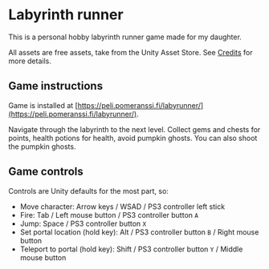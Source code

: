 # Labyrinth runner

This is a personal hobby labyrinth runner game made for my daughter.

All assets are free assets, take from the Unity Asset Store.
See [Credits](./CREDITS.md) for more details.

## Game instructions

Game is installed at [https://peli.pomeranssi.fi/labyrunner/](https://peli.pomeranssi.fi/labyrunner/).

Navigate through the labyrinth to the next level. Collect gems and chests for points,
health potions for health, avoid pumpkin ghosts. You can also shoot the pumpkin ghosts.

## Game controls

Controls are Unity defaults for the most part, so:

- Move character: Arrow keys / WSAD / PS3 controller left stick
- Fire: Tab / Left mouse button / PS3 controller button `A`
- Jump: Space / PS3 controller button `X`
- Set portal location (hold key): Alt / PS3 controller button `B` / Right mouse button
- Teleport to portal (hold key): Shift / PS3 controller button `Y` / Middle mouse button

